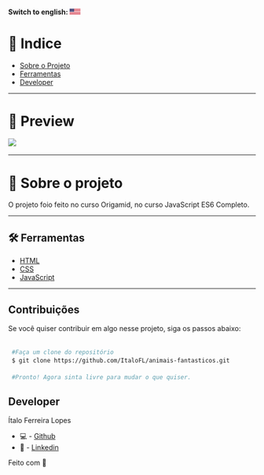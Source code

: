 #### Switch to english: <kbd>[<img title="English" alt="English" src="./img/eua.jpg" width="22">](translation/english/README.en.md)</kbd>


# 🔎 Indice 

- [Sobre o Projeto](#-sobre-o-projeto)
- [Ferramentas](#-ferramentas)
- [Developer](#-developer)

----


# 🎉 Preview

<img src='https://cdn.discordapp.com/attachments/743206177030275115/938960420138524713/unknown.png'>

----

# 📜 Sobre o projeto

O projeto foio feito no curso Origamid, no curso JavaScript ES6 Completo.

---

## 🛠 Ferramentas

- [HTML]()
- [CSS]()
- [JavaScript]()


---

## Contribuições 

Se você quiser contribuir em algo nesse projeto, siga os passos abaixo: 

```bash

 #Faça um clone do repositório
 $ git clone https://github.com/ItaloFL/animais-fantasticos.git

 #Pronto! Agora sinta livre para mudar o que quiser.

```

## Developer

Ítalo Ferreira Lopes

 - 💻 - [Github](https://github.com/ItaloFL)
 - 📒 - [Linkedin](https://www.linkedin.com/in/italo-ferreira-dev/)

Feito com 💜